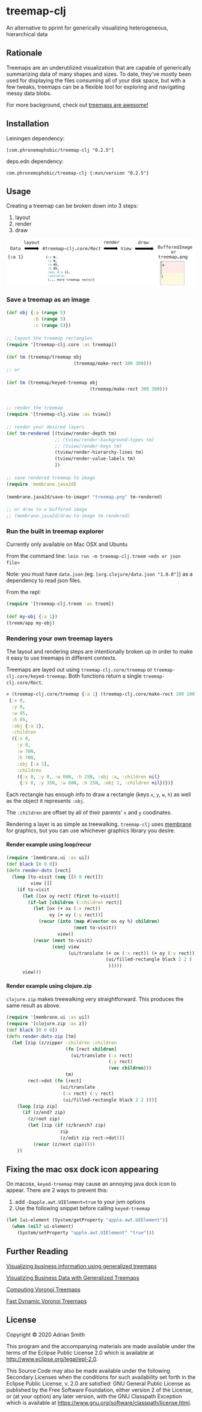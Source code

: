# treemap-clj

An alternative to pprint for generically visualizing heterogeneous, hierarchical data

## Rationale

Treemaps are an underutilized visualization that are capable of generically summarizing data of many shapes and sizes. To date, they've mostly been used for displaying the files consuming all of your disk space, but with a few tweaks, treemaps can be a flexible tool for exploring and navigating messy data blobs.

For more background, check out [treemaps are awesome!](https://blog.phronemophobic.com/treemap/treemaps-are-awesome.html)

## Installation

Leiningen dependency:

```
[com.phronemophobic/treemap-clj "0.2.5"]
```

deps.edn dependency:

```
com.phronemophobic/treemap-clj {:mvn/version "0.2.5"}
```


## Usage


Creating a treemap can be broken down into 3 steps:

1. layout
2. render
3. draw

![API](/doc/api.png?raw=true)


### Save a treemap as an image

```clojure
(def obj {:a (range 5)
          :b (range 5)
          :c (range 5)})

;; layout the treemap rectangles
(require '[treemap-clj.core :as treemap])

(def tm (treemap/treemap obj
                         (treemap/make-rect 300 300)))
;; or

(def tm (treemap/keyed-treemap obj
                               (treemap/make-rect 300 300)))


;; render the treemap
(require '[treemap-clj.view :as tview])

;; render your desired layers
(def tm-rendered [(tview/render-depth tm)
                  ;; (tview/render-background-types tm)
                  ;; (tview/render-keys tm)
                  (tview/render-hierarchy-lines tm)
                  (tview/render-value-labels tm)
                  ])

;; save rendered treemap to image
(require 'membrane.java2d)

(membrane.java2d/save-to-image! "treemap.png" tm-rendered)

;; or draw to a buffered image
;; (membrane.java2d/draw-to-image tm-rendered)
```

### Run the built in treemap explorer

Currently only available on Mac OSX and Ubuntu

From the command line: `lein run -m treemap-clj.treem <edn or json file>`

Note: you must have `data.json` (eg. `[org.clojure/data.json "1.0.0"]`) as a dependency to read json files.

From the repl:

```clojure
(require '[treemap-clj.treem :as treem])

(def my-obj {:a 1})
(treem/app my-obj)
```

### Rendering your own treemap layers

The layout and rendering steps are intentionally broken up in order to make it easy to use treemaps in different contexts.

Treemaps are layed out using `treemap-clj.core/treemap` or `treemap-clj.core/keyed-treemap`. Both functions return a single `treemap-clj.core/Rect`.



```clojure
> (treemap-clj.core/treemap {:a 1} (treemap-clj.core/make-rect 100 100))
 {:x 0,
  :y 0,
  :w 85,
  :h 85,
  :obj {:a 1},
  :children
  ({:x 0,
    :y 0,
    :w 70N,
    :h 70N,
    :obj [:a 1],
    :children
    ({:x 0, :y 0, :w 60N, :h 25N, :obj :a, :children nil}
     {:x 0, :y 35N, :w 60N, :h 25N, :obj 1, :children nil})})}
```

Each rectangle has enough info to draw a rectangle (keys `x`, `y`, `w`, `h`) as well as the object it represents `:obj`.

The `:children` are offset by all of their parents' `x` and `y` coodinates.

Rendering a layer is as simple as treewalking. `treemap-clj` uses [membrane](https://github.com/phronmophobic/membrane) for graphics, but you can use whichever graphics library you desire.

#### Render example using loop/recur

```clojure
(require '[membrane.ui :as ui])
(def black [0 0 0])
(defn render-dots [rect]
  (loop [to-visit (seq [[0 0 rect]])
         view []]
    (if to-visit
      (let [[ox oy rect] (first to-visit)]
        (if-let [children (:children rect)]
          (let [ox (+ ox (:x rect))
                oy (+ oy (:y rect))]
            (recur (into (map #(vector ox oy %) children)
                         (next to-visit))
                   view))
          (recur (next to-visit)
                 (conj view
                       (ui/translate (+ ox (:x rect)) (+ oy (:y rect))
                                     (ui/filled-rectangle black 2 2 )
                                      )))))
      view)))
```

#### Render example using clojure.zip

`clojure.zip` makes treewalking very straightforward. This produces the same result as above.

```clojure
(require '[membrane.ui :as ui])
(require '[clojure.zip :as z])
(def black [0 0 0])
(defn render-dots-zip [tm]
  (let [zip (z/zipper :children :children
                      (fn [rect children]
                        (ui/translate (:x rect)
                                      (:y rect)
                                      (vec children)))
                      tm)
        rect->dot (fn [rect]
                    (ui/translate
                     (:x rect) (:y rect)
                     (ui/filled-rectangle black 2 2 )))]
    (loop [zip zip]
      (if (z/end? zip)
        (z/root zip)
        (let [zip (if (z/branch? zip)
                    zip
                    (z/edit zip rect->dot))]
          (recur (z/next zip)))))
    )) 
```


## Fixing the mac osx dock icon appearing

On macosx, `keyed-treemap` may cause an annoying java dock icon to appear. There are 2 ways to prevent this:

1. add `-Dapple.awt.UIElement=true` to your jvm options
2. Use the following snippet before calling `keyed-treemap`
```clojure
(let [ui-element (System/getProperty "apple.awt.UIElement")]
  (when (nil? ui-element)
    (System/setProperty "apple.awt.UIElement" "true")))
```

## Further Reading

[Visualizing business information using generalized treemaps](https://pure.tue.nl/ws/files/47041749/631721-1.pdf)

[Visualizing Business Data with Generalized Treemaps](https://ieeexplore.ieee.org/document/4015431)

[Computing Voronoi Treemaps](https://www.uni-konstanz.de/mmsp/pubsys/publishedFiles/NoBr12a.pdf)

[Fast Dynamic Voronoi Treemaps](https://www.microsoft.com/en-us/research/wp-content/uploads/2016/02/isvd.pdf)


## License

Copyright © 2020 Adrian Smith

This program and the accompanying materials are made available under the
terms of the Eclipse Public License 2.0 which is available at
http://www.eclipse.org/legal/epl-2.0.

This Source Code may also be made available under the following Secondary
Licenses when the conditions for such availability set forth in the Eclipse
Public License, v. 2.0 are satisfied: GNU General Public License as published by
the Free Software Foundation, either version 2 of the License, or (at your
option) any later version, with the GNU Classpath Exception which is available
at https://www.gnu.org/software/classpath/license.html.
